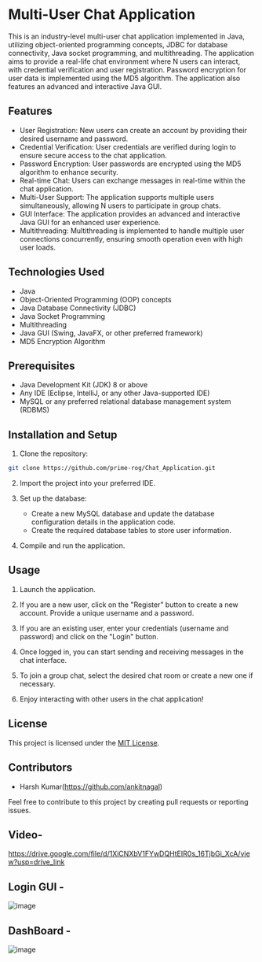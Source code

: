 # Multi-User Chat Application

This is an industry-level multi-user chat application implemented in Java, utilizing object-oriented programming concepts, JDBC for database connectivity, Java socket programming, and multithreading. The application aims to provide a real-life chat environment where N users can interact, with credential verification and user registration. Password encryption for user data is implemented using the MD5 algorithm. The application also features an advanced and interactive Java GUI.

## Features

- User Registration: New users can create an account by providing their desired username and password.
- Credential Verification: User credentials are verified during login to ensure secure access to the chat application.
- Password Encryption: User passwords are encrypted using the MD5 algorithm to enhance security.
- Real-time Chat: Users can exchange messages in real-time within the chat application.
- Multi-User Support: The application supports multiple users simultaneously, allowing N users to participate in group chats.
- GUI Interface: The application provides an advanced and interactive Java GUI for an enhanced user experience.
- Multithreading: Multithreading is implemented to handle multiple user connections concurrently, ensuring smooth operation even with high user loads.

## Technologies Used

- Java
- Object-Oriented Programming (OOP) concepts
- Java Database Connectivity (JDBC)
- Java Socket Programming
- Multithreading
- Java GUI (Swing, JavaFX, or other preferred framework)
- MD5 Encryption Algorithm

## Prerequisites

- Java Development Kit (JDK) 8 or above
- Any IDE (Eclipse, IntelliJ, or any other Java-supported IDE)
- MySQL or any preferred relational database management system (RDBMS)

## Installation and Setup

1. Clone the repository:

```bash
git clone https://github.com/prime-rog/Chat_Application.git
```

2. Import the project into your preferred IDE.

3. Set up the database:
   - Create a new MySQL database and update the database configuration details in the application code.
   - Create the required database tables to store user information.

4. Compile and run the application.

## Usage

1. Launch the application.

2. If you are a new user, click on the "Register" button to create a new account. Provide a unique username and a password.

3. If you are an existing user, enter your credentials (username and password) and click on the "Login" button.

4. Once logged in, you can start sending and receiving messages in the chat interface.

5. To join a group chat, select the desired chat room or create a new one if necessary.

6. Enjoy interacting with other users in the chat application!

## License

This project is licensed under the [MIT License](LICENSE).

## Contributors

- Harsh Kumar(https://github.com/ankitnagal)

Feel free to contribute to this project by creating pull requests or reporting issues. 

## Video-
https://drive.google.com/file/d/1XiCNXbV1FYwDQHtEIR0s_16TjbGi_XcA/view?usp=drive_link


## Login GUI - 
![image](https://github.com/prime-rog/Chat_Application/assets/83567814/3938b194-2e9d-4755-9e98-3df29530a057)
## DashBoard -
![image](https://github.com/prime-rog/Chat_Application/assets/83567814/35cba252-144c-412d-8f22-a733fa8e5f26)

